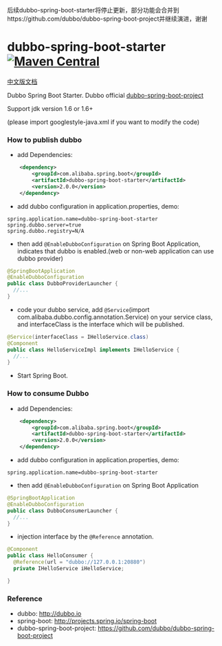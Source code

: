 
后续dubbo-spring-boot-starter将停止更新，部分功能会合并到https://github.com/dubbo/dubbo-spring-boot-project并继续演进，谢谢


dubbo-spring-boot-starter [![Maven Central](https://maven-badges.herokuapp.com/maven-central/com.alibaba.spring.boot/dubbo-spring-boot-starter/badge.svg)](https://maven-badges.herokuapp.com/maven-central/com.alibaba.spring.boot/dubbo-spring-boot-starter)
===================================

[中文版文档](https://github.com/alibaba/dubbo-spring-boot-starter/blob/master/README_zh.md)

Dubbo Spring Boot Starter. Dubbo official [dubbo-spring-boot-project](https://github.com/dubbo/dubbo-spring-boot-project)

Support jdk version 1.6 or 1.6+

(please import googlestyle-java.xml if you want to modify the code)

### How to publish dubbo

* add Dependencies:

```xml
    <dependency>
        <groupId>com.alibaba.spring.boot</groupId>
        <artifactId>dubbo-spring-boot-starter</artifactId>
        <version>2.0.0</version>
    </dependency>
```
* add dubbo configuration in application.properties, demo:

```properties
spring.application.name=dubbo-spring-boot-starter
spring.dubbo.server=true
spring.dubbo.registry=N/A
```

* then add `@EnableDubboConfiguration` on Spring Boot Application, indicates that dubbo is enabled.(web or non-web application can use dubbo provider)

```java
@SpringBootApplication
@EnableDubboConfiguration
public class DubboProviderLauncher {
  //...
}
```

* code your dubbo service, add `@Service`(import com.alibaba.dubbo.config.annotation.Service) on your service class, and interfaceClass is the interface which will be published.

```java
@Service(interfaceClass = IHelloService.class)
@Component
public class HelloServiceImpl implements IHelloService {
  //...
}
```

* Start Spring Boot.


### How to consume Dubbo

* add Dependencies:

```xml
    <dependency>
        <groupId>com.alibaba.spring.boot</groupId>
        <artifactId>dubbo-spring-boot-starter</artifactId>
        <version>2.0.0</version>
    </dependency>
```

* add dubbo configuration in application.properties, demo:

```properties
spring.application.name=dubbo-spring-boot-starter
```

* then add `@EnableDubboConfiguration` on Spring Boot Application

```java
@SpringBootApplication
@EnableDubboConfiguration
public class DubboConsumerLauncher {
  //...
}
```

* injection interface by the `@Reference` annotation.

```java
@Component
public class HelloConsumer {
  @Reference(url = "dubbo://127.0.0.1:20880")
  private IHelloService iHelloService;

}
```

### Reference

* dubbo: http://dubbo.io
* spring-boot: http://projects.spring.io/spring-boot
* dubbo-spring-boot-project: https://github.com/dubbo/dubbo-spring-boot-project
